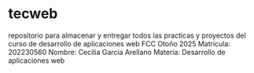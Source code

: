 # tecweb
repositorio para almacenar y entregar todos las practicas y proyectos del curso de desarrollo de aplicaciones web FCC Otoño 2025
Matricula: 202230560
Nombre: Cecilia Garcia Arellano
Materia: Desarrollo de aplicaciones web
